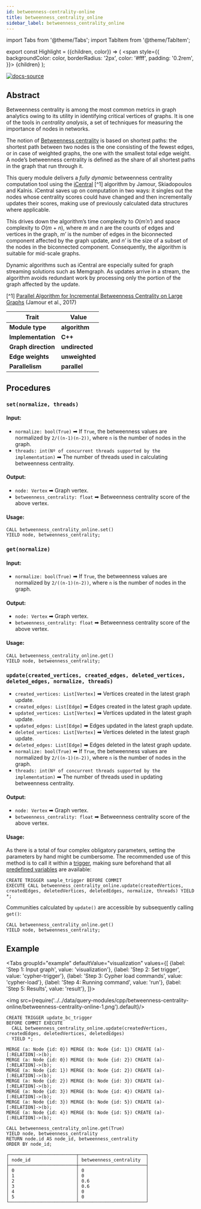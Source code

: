 ```yaml
---
id: betweenness-centrality-online
title: betweenness_centrality_online
sidebar_label: betweenness_centrality_online
---
```


import Tabs from '@theme/Tabs';
import TabItem from '@theme/TabItem';

export const Highlight = ({children, color}) => (
<span
style={{
      backgroundColor: color,
      borderRadius: '2px',
      color: '#fff',
      padding: '0.2rem',
    }}>
{children}
</span>
);

[![docs-source](https://img.shields.io/badge/source-betweenness_centrality_online-FB6E00?logo=github&style=for-the-badge)](https://github.com/memgraph/mage/blob/main/cpp/betweenness_centrality_online_module/betweenness_centrality_online_module.cpp)

## Abstract

Betweenness centrality is among the most common metrics in graph analytics owing
to its utility in identifying critical vertices of graphs. It is one of the
tools in _centrality analysis_, a set of techniques for measuring the importance
of nodes in networks.

The notion of [Betweenness
centrality](https://en.wikipedia.org/wiki/Betweenness_centrality) is based on
shortest paths: the shortest path between two nodes is the one consisting of the
fewest edges, or in case of weighted graphs, the one with the smallest total
edge weight. A node’s betweenness centrality is defined as the share of all
shortest paths in the graph that run through it.

This query module delivers a _fully dynamic_ betweenness centrality computation
tool using the
[iCentral](https://repository.kaust.edu.sa/bitstream/handle/10754/625935/08070346.pdf)
[^1] algorithm by Jamour, Skiadopoulos and Kalnis. iCentral saves up on
computation in two ways: it singles out the nodes whose centrality scores could
have changed and then incrementally updates their scores, making use of
previously calculated data structures where applicable.

This drives down the algorithm’s time complexity to _O_(_m′n′_) and space
complexity to _O_(_m_ + _n_), where _m_ and _n_ are the counts of edges and
vertices in the graph, _m′_ is the number of edges in the biconnected component
affected by the graph update, and _n′_ is the size of a subset of the nodes in
the biconnected component. Consequently, the algorithm is suitable for mid-scale
graphs.

Dynamic algorithms such as iCentral are especially suited for graph streaming
solutions such as Memgraph. As updates arrive in a stream, the algorithm avoids
redundant work by processing only the portion of the graph affected by the
update.

[^1] [Parallel Algorithm for Incremental Betweenness Centrality on Large
Graphs](https://repository.kaust.edu.sa/bitstream/handle/10754/625935/08070346.pdf)
(Jamour et al., 2017)

| Trait               | Value                                                 |
| ------------------- | ----------------------------------------------------- |
| **Module type**     | <Highlight color="#FB6E00">**algorithm**</Highlight>  |
| **Implementation**  | <Highlight color="#FB6E00">**C++**</Highlight>        |
| **Graph direction** | <Highlight color="#FB6E00">**undirected**</Highlight> |
| **Edge weights**    | <Highlight color="#FB6E00">**unweighted**</Highlight> |
| **Parallelism**     | <Highlight color="#FB6E00">**parallel**</Highlight>   |

## Procedures

### `set(normalize, threads)`

#### Input:

- `normalize: bool(True)` ➡ If `True`, the betweenness values are normalized by
  `2/((n-1)(n-2))`, where `n` is the number of nodes in the graph.
- `threads: int(Nº of concurrent threads supported by the implementation)` ➡ The
  number of threads used in calculating betweenness centrality.

#### Output:

- `node: Vertex` ➡ Graph vertex.
- `betweenness_centrality: float` ➡ Betweenness centrality score of the above
  vertex.

#### Usage:

```cypher
CALL betweenness_centrality_online.set()
YIELD node, betweenness_centrality;
```

### `get(normalize)`

#### Input:

- `normalize: bool(True)` ➡ If `True`, the betweenness values are normalized by
  `2/((n-1)(n-2))`, where `n` is the number of nodes in the graph.

#### Output:

- `node: Vertex` ➡ Graph vertex.
- `betweenness_centrality: float` ➡ Betweenness centrality score of the above
  vertex.

#### Usage:

```cypher
CALL betweenness_centrality_online.get()
YIELD node, betweenness_centrality;
```

### `update(created_vertices, created_edges, deleted_vertices, deleted_edges, normalize, threads)`

- `created_vertices: List[Vertex]` ➡ Vertices created in the latest graph
  update.
- `created_edges: List[Edge]` ➡ Edges created in the latest graph update.
- `updated_vertices: List[Vertex]` ➡ Vertices updated in the latest graph
  update.
- `updated_edges: List[Edge]` ➡ Edges updated in the latest graph update.
- `deleted_vertices: List[Vertex]` ➡ Vertices deleted in the latest graph
  update.
- `deleted_edges: List[Edge]` ➡ Edges deleted in the latest graph update.
- `normalize: bool(True)` ➡ If `True`, the betweenness values are normalized by
  `2/((n-1)(n-2))`, where `n` is the number of nodes in the graph.
- `threads: int(Nº of concurrent threads supported by the implementation)` ➡ The
  number of threads used in updating betweenness centrality.

#### Output:

- `node: Vertex` ➡ Graph vertex.
- `betweenness_centrality: float` ➡ Betweenness centrality score of the above
  vertex.

#### Usage:

As there is a total of four complex obligatory parameters, setting the
parameters by hand might be cumbersome. The recommended use of this method is to
call it within a [trigger](/memgraph/reference-guide/triggers), making sure
beforehand that all [predefined
variables](/memgraph/reference-guide/triggers/#predefined-variables) are
available:

```cypher
CREATE TRIGGER sample_trigger BEFORE COMMIT
EXECUTE CALL betweenness_centrality_online.update(createdVertices, createdEdges, deletedVertices, deletedEdges, normalize, threads) YIELD *;
```

Communities calculated by `update()` are accessible by subsequently calling
`get()`:

```cypher
CALL betweenness_centrality_online.get()
YIELD node, betweenness_centrality;
```

## Example

<Tabs
groupId="example"
defaultValue="visualization"
values={[
{label: 'Step 1: Input graph', value: 'visualization'},
{label: 'Step 2: Set trigger', value: 'cypher-trigger'},
{label: 'Step 3: Cypher load commands', value: 'cypher-load'},
{label: 'Step 4: Running command', value: 'run'},
{label: 'Step 5: Results', value: 'result'},
]}>
  <TabItem value="visualization">

<img src={require('../../data/query-modules/cpp/betweenness-centrality-online/betweenness-centrality-online-1.png').default}/>

  </TabItem>
  <TabItem value="cypher-trigger">

```cypher
CREATE TRIGGER update_bc_trigger
BEFORE COMMIT EXECUTE
  CALL betweenness_centrality_online.update(createdVertices, createdEdges, deletedVertices, deletedEdges)
  YIELD *;
```

  </TabItem>
  <TabItem value="cypher-load">

```cypher
MERGE (a: Node {id: 0}) MERGE (b: Node {id: 1}) CREATE (a)-[:RELATION]->(b);
MERGE (a: Node {id: 0}) MERGE (b: Node {id: 2}) CREATE (a)-[:RELATION]->(b);
MERGE (a: Node {id: 1}) MERGE (b: Node {id: 2}) CREATE (a)-[:RELATION]->(b);
MERGE (a: Node {id: 2}) MERGE (b: Node {id: 3}) CREATE (a)-[:RELATION]->(b);
MERGE (a: Node {id: 3}) MERGE (b: Node {id: 4}) CREATE (a)-[:RELATION]->(b);
MERGE (a: Node {id: 3}) MERGE (b: Node {id: 5}) CREATE (a)-[:RELATION]->(b);
MERGE (a: Node {id: 4}) MERGE (b: Node {id: 5}) CREATE (a)-[:RELATION]->(b);
```

  </TabItem>
  <TabItem value="run">

```cypher
CALL betweenness_centrality_online.get(True)
YIELD node, betweenness_centrality
RETURN node.id AS node_id, betweenness_centrality
ORDER BY node_id;
```

  </TabItem>
  <TabItem value="result">

```plaintext
┌─────────────────────────┬─────────────────────────┐
│ node_id                 │ betweenness_centrality  │
├─────────────────────────┼─────────────────────────┤
│ 0                       │ 0                       │
│ 1                       │ 0                       │
│ 2                       │ 0.6                     │
│ 3                       │ 0.6                     │
│ 4                       │ 0                       │
│ 5                       │ 0                       │
└─────────────────────────┴─────────────────────────┘
```

  </TabItem>
</Tabs>
